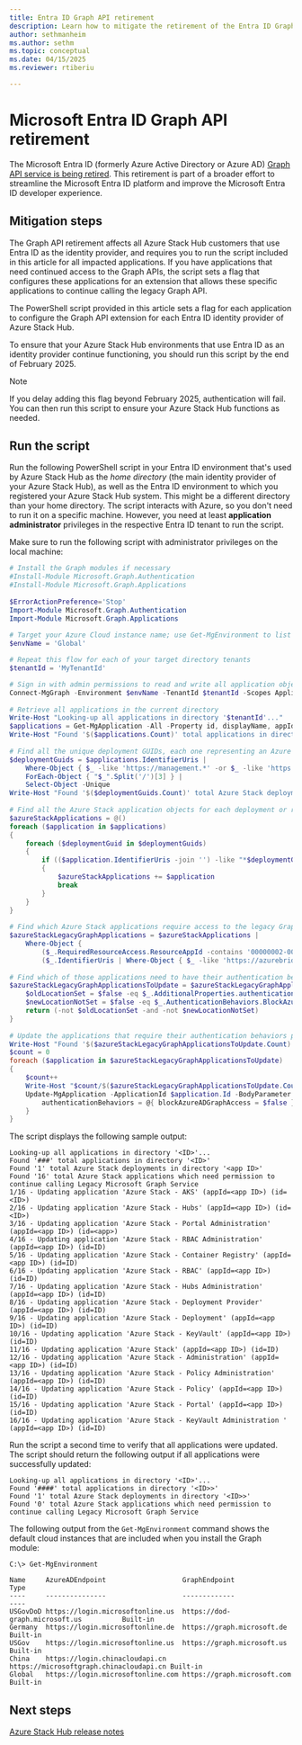 ```yaml
---
title: Entra ID Graph API retirement
description: Learn how to mitigate the retirement of the Entra ID Graph API.
author: sethmanheim
ms.author: sethm
ms.topic: conceptual
ms.date: 04/15/2025
ms.reviewer: rtiberiu

---
```


# Microsoft Entra ID Graph API retirement

The Microsoft Entra ID (formerly Azure Active Directory or Azure AD) [Graph API service is being retired](https://techcommunity.microsoft.com/blog/microsoft-entra-blog/important-update-azure-ad-graph-api-retirement/4090534). This retirement is part of a broader effort to streamline the Microsoft Entra ID platform and improve the Microsoft Entra ID developer experience.

## Mitigation steps

The Graph API retirement affects all Azure Stack Hub customers that use Entra ID as the identity provider, and requires you to run the script included in this article for all impacted applications. If you have applications that need continued access to the Graph APIs, the script sets a flag that configures these applications for an extension that allows these specific applications to continue calling the legacy Graph API.

The PowerShell script provided in this article sets a flag for each application to configure the Graph API extension for each Entra ID identity provider of Azure Stack Hub.

To ensure that your Azure Stack Hub environments that use Entra ID as an identity provider continue functioning, you should run this script by the end of February 2025.

> [!NOTE]  
> If you delay adding this flag beyond February 2025, authentication will fail. You can then run this script to ensure your Azure Stack Hub functions as needed.

## Run the script

Run the following PowerShell script in your Entra ID environment that's used by Azure Stack Hub as the *home directory* (the main identity provider of your Azure Stack Hub), as well as the Entra ID environment to which you registered your Azure Stack Hub system. This might be a different directory than your home directory. The script interacts with Azure, so you don't need to run it on a specific machine. However, you need at least **application administrator** privileges in the respective Entra ID tenant to run the script.

Make sure to run the following script with administrator privileges on the local machine:

```powershell
# Install the Graph modules if necessary
#Install-Module Microsoft.Graph.Authentication
#Install-Module Microsoft.Graph.Applications
 
$ErrorActionPreference='Stop'
Import-Module Microsoft.Graph.Authentication
Import-Module Microsoft.Graph.Applications
 
# Target your Azure Cloud instance name; use Get-MgEnvironment to list available clouds and Add-MgEnvironment to add new ones as needed for custom private/secure clouds
$envName = 'Global'

# Repeat this flow for each of your target directory tenants
$tenantId = 'MyTenantId'

# Sign in with admin permissions to read and write all application objects
Connect-MgGraph -Environment $envName -TenantId $tenantId -Scopes Application.ReadWrite.All
 
# Retrieve all applications in the current directory
Write-Host "Looking-up all applications in directory '$tenantId'..."
$applications = Get-MgApplication -All -Property id, displayName, appId, identifierUris, requiredResourceAccess, authenticationBehaviors
Write-Host "Found '$($applications.Count)' total applications in directory '$tenantId'"
 
# Find all the unique deployment GUIDs, each one representing an Azure Stack deployment or registration in the current directory
$deploymentGuids = $applications.IdentifierUris |
    Where-Object { $_ -like 'https://management.*' -or $_ -like 'https://adminmanagement.*' -or $_ -like 'https://azurebridge*' } |
    ForEach-Object { "$_".Split('/')[3] } |
    Select-Object -Unique
Write-Host "Found '$($deploymentGuids.Count)' total Azure Stack deployments or registrations in directory '$tenantId'"
 
# Find all the Azure Stack application objects for each deployment or registration
$azureStackApplications = @()
foreach ($application in $applications)
{
    foreach ($deploymentGuid in $deploymentGuids)
    {
        if (($application.IdentifierUris -join '') -like "*$deploymentGuid*")
        {
            $azureStackApplications += $application
            break
        }
    }
}
 
# Find which Azure Stack applications require access to the legacy Graph Service
$azureStackLegacyGraphApplications = $azureStackApplications |
    Where-Object {
        ($_.RequiredResourceAccess.ResourceAppId -contains '00000002-0000-0000-c000-000000000000') -or
        ($_.IdentifierUris | Where-Object { $_ -like 'https://azurebridge*' }) }
 
# Find which of those applications need to have their authentication behaviors patched to allow access to legacy Graph
$azureStackLegacyGraphApplicationsToUpdate = $azureStackLegacyGraphApplications | Where-Object {
    $oldLocationSet = $false -eq $_.AdditionalProperties.authenticationBehaviors.blockAzureADGraphAccess
    $newLocationNotSet = $false -eq $_.AuthenticationBehaviors.BlockAzureAdGraphAccess
    return (-not $oldLocationSet -and -not $newLocationNotSet)
}
 
# Update the applications that require their authentication behaviors patched to allow access to legacy Graph
Write-Host "Found '$($azureStackLegacyGraphApplicationsToUpdate.Count)' total Azure Stack applications which need permission to continue calling Legacy Microsoft Graph Service"
$count = 0
foreach ($application in $azureStackLegacyGraphApplicationsToUpdate)
{
    $count++
    Write-Host "$count/$($azureStackLegacyGraphApplicationsToUpdate.Count) - Updating application '$($application.DisplayName)' (appId=$($application.AppId)) (id=$($application.Id))"
    Update-MgApplication -ApplicationId $application.Id -BodyParameter @{
        authenticationBehaviors = @{ blockAzureADGraphAccess = $false }
    }
}
```

The script displays the following sample output:

```output
Looking-up all applications in directory '<ID>'... 
Found '###' total applications in directory '<ID>'
Found '1' total Azure Stack deployments in directory '<app ID>'
Found '16' total Azure Stack applications which need permission to continue calling Legacy Microsoft Graph Service
1/16 - Updating application 'Azure Stack - AKS' (appId=<app ID>) (id=<ID>)
2/16 - Updating application 'Azure Stack - Hubs' (appId=<app ID>) (id=<ID>)
3/16 - Updating application 'Azure Stack - Portal Administration' (appId=<app ID>) (id=<app>)
4/16 - Updating application 'Azure Stack - RBAC Administration' (appId=<app ID>) (id=ID)
5/16 - Updating application 'Azure Stack - Container Registry' (appId=<app ID>) (id=ID)
6/16 - Updating application 'Azure Stack - RBAC' (appId=<app ID>) (id=ID)
7/16 - Updating application 'Azure Stack - Hubs Administration' (appId=<app ID>) (id=ID)
8/16 - Updating application 'Azure Stack - Deployment Provider' (appId=<app ID>) (id=ID)
9/16 - Updating application 'Azure Stack - Deployment' (appId=<app ID>) (id=ID)
10/16 - Updating application 'Azure Stack - KeyVault' (appId=<app ID>) (id=ID)
11/16 - Updating application 'Azure Stack' (appId=<app ID>) (id=ID)
12/16 - Updating application 'Azure Stack - Administration' (appId=<app ID>) (id=ID)
13/16 - Updating application 'Azure Stack - Policy Administration' (appId=<app ID>) (id=ID)
14/16 - Updating application 'Azure Stack - Policy' (appId=<app ID>) (id=ID)
15/16 - Updating application 'Azure Stack - Portal' (appId=<app ID>) (id=ID)
16/16 - Updating application 'Azure Stack - KeyVault Administration ' (appId=<app ID>) (id=ID) 
```

Run the script a second time to verify that all applications were updated. The script should return the following output if all applications were successfully updated:

```output
Looking-up all applications in directory '<ID>'...
Found '####' total applications in directory '<ID>>'
Found '1' total Azure Stack deployments in directory '<ID>>'
Found '0' total Azure Stack applications which need permission to continue calling Legacy Microsoft Graph Service 
```

The following output from the `Get-MgEnvironment` command shows the default cloud instances that are included when you install the Graph module:

```output
C:\> Get-MgEnvironment

Name     AzureADEndpoint                   GraphEndpoint                           Type    
----     ---------------                   -------------                           ----    
USGovDoD https://login.microsoftonline.us  https://dod-graph.microsoft.us          Built-in
Germany  https://login.microsoftonline.de  https://graph.microsoft.de              Built-in
USGov    https://login.microsoftonline.us  https://graph.microsoft.us              Built-in
China    https://login.chinacloudapi.cn    https://microsoftgraph.chinacloudapi.cn Built-in
Global   https://login.microsoftonline.com https://graph.microsoft.com             Built-in
```

## Next steps

[Azure Stack Hub release notes](release-notes.md)
